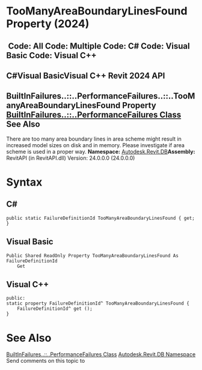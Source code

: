 # TooManyAreaBoundaryLinesFound Property (2024)

﻿
 Code: All Code: Multiple Code: C# Code: Visual Basic Code: Visual C++   
---  
C#Visual BasicVisual C++
Revit 2024 API  
---  
BuiltInFailures..::..PerformanceFailures..::..TooManyAreaBoundaryLinesFound Property   
[BuiltInFailures..::..PerformanceFailures Class](d008a572-b1aa-1e46-0c4e-f760c50776fd.md "BuiltInFailures.PerformanceFailures Class") See Also  
---  
There are too many area boundary lines in area scheme <element> might result in increased model sizes on disk and in memory. Please investigate if area scheme is used in a proper way. 
**Namespace:** [Autodesk.Revit.DB](87546ba7-461b-c646-cbb1-2cb8f5bff8b2.md "Autodesk.Revit.DB Namespace")**Assembly:** RevitAPI (in RevitAPI.dll) Version: 24.0.0.0 (24.0.0.0)
# Syntax
C#  
---  
```text
public static FailureDefinitionId TooManyAreaBoundaryLinesFound { get; }
```
  
Visual Basic  
---  
```text
Public Shared ReadOnly Property TooManyAreaBoundaryLinesFound As FailureDefinitionId
	Get
```
  
Visual C++  
---  
```text
public:
static property FailureDefinitionId^ TooManyAreaBoundaryLinesFound {
	FailureDefinitionId^ get ();
}
```
  
# See Also
[BuiltInFailures..::..PerformanceFailures Class](d008a572-b1aa-1e46-0c4e-f760c50776fd.md "BuiltInFailures.PerformanceFailures Class")
[Autodesk.Revit.DB Namespace](87546ba7-461b-c646-cbb1-2cb8f5bff8b2.md "Autodesk.Revit.DB Namespace")
Send comments on this topic to 